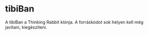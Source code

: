 # tibiBan

A tibiBan a Thinking Rabbit klónja. 
A forráskódot sok helyen kell még javítani, kiegészíteni. 
